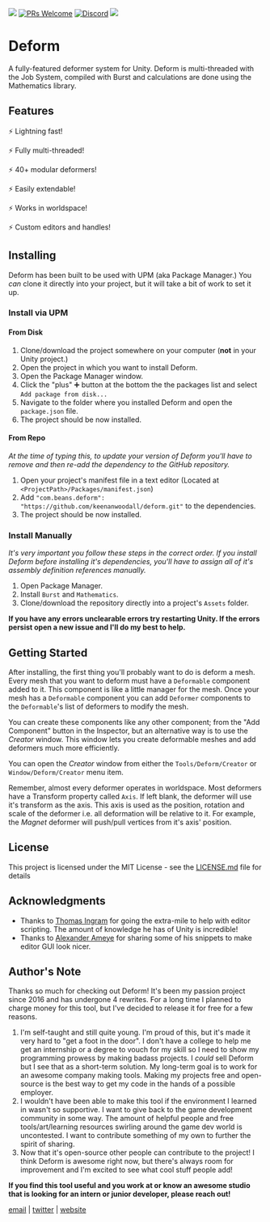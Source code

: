 ![](https://img.shields.io/badge/unity-2018.3%2B-blue.svg)
[![PRs Welcome](https://img.shields.io/badge/PRs-welcome-blue.svg)](https://github.com/keenanwoodall/Deform/compare)
[![Discord](https://img.shields.io/discord/503808487520993280.svg?logo=Discord)](https://discord.gg/NnX5cpr)
[![](https://img.shields.io/twitter/follow/keenanwoodall.svg?label=Follow&style=social)](https://twitter.com/intent/follow?screen_name=keenanwoodall)

# Deform
A fully-featured deformer system for Unity. Deform is multi-threaded with the Job System, compiled with Burst and calculations are done using the Mathematics library.

## Features
:zap: Lightning fast!

:zap: Fully multi-threaded!

:zap: 40+ modular deformers!

:zap: Easily extendable!

:zap: Works in worldspace!

:zap: Custom editors and handles!

## Installing
Deform has been built to be used with UPM (aka Package Manager.) You *can* clone it directly into your project, but it will take a bit of work to set it up.

### Install via UPM
#### From Disk
1. Clone/download the project somewhere on your computer (**not** in your Unity project.)
2. Open the project in which you want to install Deform.
3. Open the Package Manager window.
4. Click the "plus" :heavy_plus_sign: button at the bottom the the packages list and select `Add package from disk...`
5. Navigate to the folder where you installed Deform and open the `package.json` file.
6. The project should be now installed.

#### From Repo
*At the time of typing this, to update your version of Deform you'll have to remove and then re-add the dependency to the GitHub repository.*
1. Open your project's manifest file in a text editor (Located at `<ProjectPath>/Packages/manifest.json`)
2. Add `"com.beans.deform": "https://github.com/keenanwoodall/deform.git"` to the dependencies.
3. The project should be now installed.

### Install Manually
*It's very important you follow these steps in the correct order. If you install Deform before installing it's dependencies, you'll have to assign all of it's assembly definition references manually.*
1. Open Package Manager.
2. Install `Burst` and `Mathematics`.
3. Clone/download the repository directly into a project's `Assets` folder.

**If you have any errors unclearable errors try restarting Unity. If the errors persist open a new issue and I'll do my best to help.**

## Getting Started
After installing, the first thing you'll probably want to do is deform a mesh. Every mesh that you want to deform must have a `Deformable` component added to it. This component is like a little manager for the mesh. Once your mesh has a `Deformable` component you can add `Deformer` components to the `Deformable`'s list of deformers to modify the mesh.

You can create these components like any other component; from the "Add Component" button in the Inspector, but an alternative way is to use the *Creator* window. This window lets you create deformable meshes and add deformers much more efficiently.

You can open the *Creator* window from either the `Tools/Deform/Creator` or `Window/Deform/Creator` menu item.

Remember, almost every deformer operates in worldspace. Most deformers have a Transform property called `Axis`. If left blank, the deformer will use it's transform as the axis. This axis is used as the position, rotation and scale of the deformer i.e. all deformation will be relative to it. For example, the *Magnet* deformer will push/pull vertices from it's axis' position.

## License
This project is licensed under the MIT License - see the [LICENSE.md](LICENSE.md) file for details

## Acknowledgments
* Thanks to [Thomas Ingram](https://twitter.com/vertexxyz) for going the extra-mile to help with editor scripting. The amount of knowledge he has of Unity is incredible!
* Thanks to [Alexander Ameye](https://twitter.com/alexanderameye) for sharing some of his snippets to make editor GUI look nicer.

## Author's Note
Thanks so much for checking out Deform! It's been my passion project since 2016 and has undergone 4 rewrites. For a long time I planned to charge money for this tool, but I've decided to release it for free for a few reasons.

1. I'm self-taught and still quite young. I'm proud of this, but it's made it very hard to "get a foot in the door". I don't have a college to help me get an internship or a degree to vouch for my skill so I need to show my programming prowess by making badass projects. I *could* sell Deform but I see that as a short-term solution. My long-term goal is to work for an awesome company making tools. Making my projects free and open-source is the best way to get my code in the hands of a possible employer.
2. I wouldn't have been able to make this tool if the environment I learned in wasn't so supportive. I want to give back to the game development community in some way. The amount of helpful people and free tools/art/learning resources swirling around the game dev world is uncontested. I want to contribute something of my own to further the spirit of sharing.
3. Now that it's open-source other people can contribute to the project! I think Deform is awesome right now, but there's always room for improvement and I'm excited to see what cool stuff people add!

**If you find this tool useful and you work at or know an awesome studio that is looking for an intern or junior developer, please reach out!**

[email](mailto:keenanwoodall@gmail.com) | [twitter](https://twitter.com/keenanwoodall) | [website](http://keenanwoodall.com)
